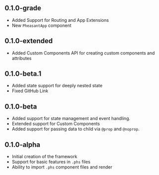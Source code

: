 ## 0.1.0-grade
- Added Support for Routing and App Extensions
- New `PheasantApp` component

## 0.1.0-extended
- Added Custom Components API for creating custom components and attributes

## 0.1.0-beta.1
- Added state support for deeply nested state
- Fixed GitHub Link

## 0.1.0-beta
- Added support for state management and event handling.
- Extended support for Custom Components
- Added support for passing data to child via `@prop` and `@noprop`.

## 0.1.0-alpha
- Initial creation of the framework
- Support for basic features in `.phs` files
- Ability to import `.phs` component files and render